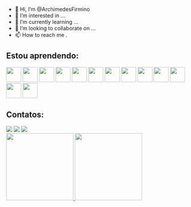 - 👋 Hi, I’m @ArchimedesFirmino
- 👀 I’m interested in ...
- 🌱 I’m currently learning ...
- 💞️ I’m looking to collaborate on ...
- 📫 How to reach me .
## Estou aprendendo:
<div>
  <img loading="lazy" src="https://cdn.jsdelivr.net/gh/devicons/devicon/icons/html5/html5-plain.svg" width="40" height="40"/>
  <img loading="lazy" src="https://cdn.jsdelivr.net/gh/devicons/devicon/icons/css3/css3-plain.svg" width="40" height="40"/>
  <img loading="lazy" src="https://cdn.jsdelivr.net/gh/devicons/devicon/icons/javascript/javascript-plain.svg" width="40" height="40"/>
  <img loading="lazy" src="https://cdn.jsdelivr.net/gh/devicons/devicon/icons/nodejs/nodejs-plain.svg" width="40" height="40"/>
  <img loading="lazy" src="https://cdn.jsdelivr.net/gh/devicons/devicon/icons/angularjs/angularjs-plain.svg" width="40" height="40"/>
  <img loading="lazy" src="https://cdn.jsdelivr.net/gh/devicons/devicon/icons/mysql/mysql-plain.svg" width="40" height="40"/>
  <img loading="lazy" src="https://cdn.jsdelivr.net/gh/devicons/devicon/icons/java/java-plain.svg" width="40" height="40"/>
  <img loading="lazy" src="https://cdn.jsdelivr.net/gh/devicons/devicon/icons/ionic/ionic-original.svg" width="40" height="40"/>
  <img loading="lazy" src="https://cdn.jsdelivr.net/gh/devicons/devicon/icons/photoshop/photoshop-plain.svg" width="40" height="40"/>
  <img loading="lazy" src="https://cdn.jsdelivr.net/gh/devicons/devicon/icons/typescript/typescript-plain.svg" width="40" height="40"/>
  <img loading="lazy" src="https://cdn.jsdelivr.net/gh/devicons/devicon/icons/firebase/firebase-plain.svg" width="40" height="40"/>
  <img loading="lazy" src="https://cdn.jsdelivr.net/gh/devicons/devicon/icons/spring/spring-original.svg" width="40" height="40"/>
  <img loading="lazy" src="https://cdn.jsdelivr.net/gh/devicons/devicon/icons/wordpress/wordpress-plain.svg" width="40" height="40"/>
</div>

## Contatos:
<div>
  <a href="https://www.instagram.com/teganomectiti/" target="_blank"><img loading="lazy" src="https://img.shields.io/badge/-Instagram-%23E4405F?style=for-the-badge&logo=instagram&logoColor=white" target="_blank"></a>
  <a href = "mailto:archimedessfirmino@gmail.com"><img loading="lazy" src="https://img.shields.io/badge/Gmail-D14836?style=for-the-badge&logo=gmail&logoColor=white" target="_blank"></a>
  <a href="https://www.linkedin.com/in/archimedes-firmino-56728b27a/" target="_blank"><img loading="lazy" src="https://img.shields.io/badge/-LinkedIn-%230077B5?style=for-the-badge&logo=linkedin&logoColor=white" target="_blank"></a> 
</div>

<div>
  <a href="https://github.com/seu-usuário-aqui">
  <img loading="lazy" height="180em" src="https://github-readme-stats.vercel.app/api/top-langs/?username=ArchimedesFirmino&layout=compact&langs_count=7&theme=dracula"/>
  <img loading="lazy" height="180em" src="https://github-readme-stats.vercel.app/api?username=ArchimedesFirmino&show_icons=true&theme=dracula&include_all_commits=true&count_private=true"/>
</div>
<!---
ArchimedesFirmino/ArchimedesFirmino is a ✨ special ✨ repository because its `README.md` (this file) appears on your GitHub profile.
You can click the Preview link to take a look at your changes.
--->
